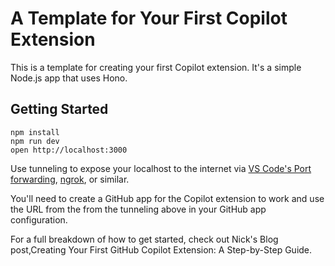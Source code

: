 # A Template for Your First Copilot Extension

This is a template for creating your first Copilot extension. It's a simple Node.js app that uses Hono.

## Getting Started

```
npm install
npm run dev
open http://localhost:3000
```

Use tunneling to expose your localhost to the internet via [VS Code's Port forwarding](https://code.visualstudio.com/docs/editor/port-forwarding), [ngrok](https://ngrok.com), or similar.

You'll need to create a GitHub app for the Copilot extension to work and use the URL from the from the tunneling above in your GitHub app configuration.

For a full breakdown of how to get started, check out Nick's Blog post,Creating Your First GitHub Copilot Extension: A Step-by-Step Guide.
